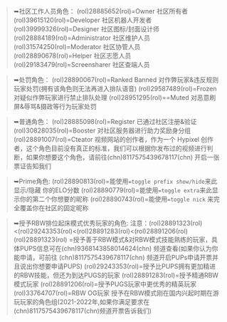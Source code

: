 > ➥社区工作人员角色：
(rol)28885652(rol)=Owner 社区所有者
(rol)39615120(rol)=Developer 社区机器人开发者
(rol)39999326(rol)=Designer 社区图标/封面设计师
(rol)28884189(rol)=Administrator 社区维护人员
(rol)31574250(rol)=Moderator 社区协管人员
(rol)28890678(rol)=Helper 社区志愿人员
(rol)29183479(rol)=Screensharer 社区查端人员

> ➥处罚角色：
(rol)28890067(rol)=Ranked Banned 对作弊玩家&违反规则玩家处罚(拥有该角色则无法再进入排队语音)
(rol)29587489(rol)=Frozen 对疑似作弊玩家进行禁止排队处理
(rol)28951295(rol)==Muted 对恶意刷屏&辱骂&摄政等行为玩家处罚

> ➥普通角色：
(rol)28885098(rol)=Register 已通过社区注册&验证
(rol)30828035(rol)=Booster 对社区服务器进行助力奖励身分组
(rol)28891007(rol)=Cteator 视频网站的创作者，作为一个 Hypixel 创作者，这个角色目前没有真正的标准，我们可以根据你发布过的视频进行判断，如果你想要这个角色，请前往(chn)8117575439678117(chn) 开启一张票证告知我们

> ➥Prime角色:
(rol)28890813(rol)=能使用`=toggle prefix show/hide`来此显示/隐藏 你的ELO分数
(rol)28890779(rol)=能使用`=toggle extra`来此显示你的第二个你想要的昵称
(rol)28890743(rol)=能使用`=toggle nick` 来完全覆盖你在社区的固定昵称

> ➥授予RBW排位起床模式优秀玩家的角色:
注意：(rol)28891323(rol)<(rol)29243353(rol)<(rol)28891283(rol)<(rol)28891206(rol)
(rol)28891323(rol) =授予善于RBW模式&对RBW模式技能熟练的玩家，具体PUPS信息可在(chn)9368143858014624(chn) 频道查看(如果你认为你能申请，可前往 (chn)8117575439678117(chn) 频道开启PUPs申请开票并且说出你想要申请PUPS)
(rol)29243353(rol)=授予比PUPS拥有更加精进的RBW技能，但还为到达PUGS的玩家
(rol)28891283(rol)=授予精通RBW模式玩家
(rol)28891206(rol)=授予PUGS玩家中更优秀的精英玩家
(rol)33764707(rol)=RBW OG玩家 授予在RBW模式刚在国内兴起时期在游玩玩家的角色组(2021-2022年,如果你满足要求在 (chn)8117575439678117(chn)频道开票告诉我们)
